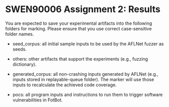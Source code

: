 # SWEN90006 Assignment 2: Results

You are expected to save your experimental artifacts into the following folders for marking. Please ensure that you use correct case-sensitive folder names.

- seed_corpus: all initial sample inputs to be used by the AFLNet fuzzer as seeds.

- others: other artifacts that support the experiments (e.g., fuzzing dictionary).

- generated_corpus: all non-crashing inputs generated by AFLNet (e.g., inputs stored in replayable-queue folder). The marker will use those inputs to recalculate the achieved code coverage.

- pocs: all program inputs and instructions to run them to trigger software vulnerabilities in FotBot.
